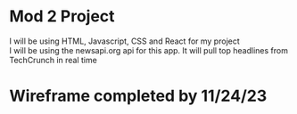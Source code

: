 # Mod 2 Project
I will be using HTML, Javascript, CSS and React for my project
<br>
I will be using the newsapi.org api for this app. It will pull top headlines from TechCrunch in real time
<br>
# Wireframe completed by 11/24/23

